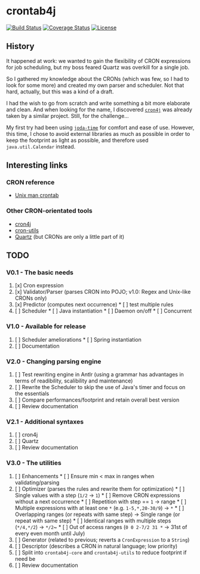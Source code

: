 # crontab4j

[![Build Status][1]][2]
[![Coverage Status][3]][4]
[![License][5]][6]

## History

It happened at work: we wanted to gain the flexibility of CRON expressions for job scheduling, but
my boss feared Quartz was overkill for a single job.

So I gathered my knowledge about the CRONs (which was few, so I had to look for some more) and
created my own parser and scheduler. Not that hard, actually, but this was a kind of a draft.

I had the wish to go from scratch and write something a bit more elaborate and clean. And when
looking for the name, I discovered [``cron4j``][8] was already taken by a similar project. Still,
for the challenge...

My first try had been using [``joda-time``][11] for comfort and ease of use. However, this time, I
chose to avoid external libraries as much as possible in order to keep the footprint as light as
possible, and therefore used ``java.util.Calendar`` instead.

## Interesting links

### CRON reference

* [Unix man crontab][7]

### Other CRON-orientated tools

* [cron4j][8]
* [cron-utils][9]
* [Quartz][10] (but CRONs are only a little part of it)

## TODO

### V0.1 - The basic needs

  1. [x] Cron expression
  2. [x] Validator/Parser (parses CRON into POJO; v1.0: Regex and Unix-like CRONs only)
  3. [x] Predictor (computes next occurrence)
    * [ ] test multiple rules
  4. [ ] Scheduler
    * [ ] Java instantiation
    * [ ] Daemon on/off
    * [ ] Concurrent

### V1.0 - Available for release

  1. [ ] Scheduler ameliorations
    * [ ] Spring instantiation
  2. [ ] Documentation

### V2.0 - Changing parsing engine

  1. [ ] Test rewriting engine in Antlr (using a grammar has advantages in terms of readibility,
scalibility and maintenance)
  2. [ ] Rewrite the Scheduler to skip the use of Java's timer and focus on the essentials
  3. [ ] Compare performances/footprint and retain overall best version
  4. [ ] Review documentation

### V2.1 - Additional syntaxes

  1. [ ] cron4j
  2. [ ] Quartz
  3. [ ] Review documentation

### V3.0 - The utilities

  1. [ ] Enhancements
    * [ ] Ensure min < max in ranges when validating/parsing
  2. [ ] Optimizer (parses the rules and rewrite them for optimization)
    * [ ] Single values with a step (``1/2`` -> ``1``)
    * [ ] Remove CRON expressions without a next occurrence
    * [ ] Repetition with step == ``1`` -> range
    * [ ] Multiple expressions with at least one ``*`` (e.g. ``1-5,*,20-30/9``) -> ``*``
    * [ ] Overlapping ranges (or repeats with same step) -> Single range (or repeat with same step)
    * [ ] Identical ranges with multiple steps (``*/4,*/2``) -> ``*/2``~
    * [ ] Out of access ranges (``0 0 2-7/2 31 *`` -> 31st of every even month until July)
  3. [ ] Generator (related to previous; reverts a ``CronExpression`` to a ``String``)
  4. [ ] Descriptor (describes a CRON in natural language; low priority)
  5. [ ] Split into ``crontab4j-core`` and ``crontab4j-utils`` to reduce footprint if need be
  6. [ ] Review documentation

[1]: http://img.shields.io/travis/cyChop/crontab4j/master.svg
[2]: https://travis-ci.org/cyChop/crontab4j
[3]: http://img.shields.io/coveralls/cyChop/crontab4j/master.svg
[4]: https://coveralls.io/r/cyChop/crontab4j?branch=master
[5]: https://img.shields.io/badge/license-MIT-blue.svg
[6]: http://opensource.org/licenses/MIT
[7]: http://www.unix.com/man-page/linux/5/crontab/
[8]: http://www.sauronsoftware.it/projects/cron4j/
[9]: https://github.com/jmrozanec/cron-utils
[10]: http://quartz-scheduler.org/
[11]: http://www.joda.org/joda-time/
